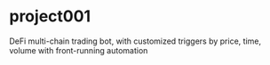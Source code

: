 # project001

DeFi multi-chain trading bot, with customized triggers by price, time, volume with front-running automation
